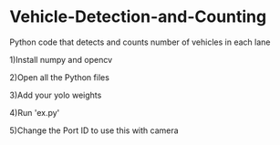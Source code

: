 # Vehicle-Detection-and-Counting
Python code that detects and counts number of vehicles in each lane

1)Install numpy and opencv

2)Open all the Python files

3)Add your yolo weights

4)Run 'ex.py'

5)Change the Port ID to use this with camera
